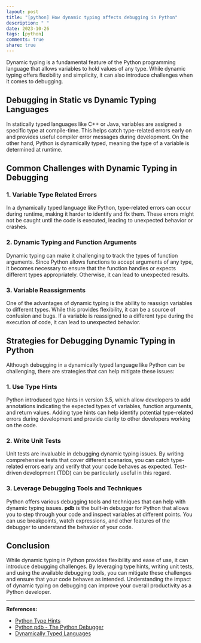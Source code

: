 ```yaml
---
layout: post
title: "[python] How dynamic typing affects debugging in Python"
description: " "
date: 2023-10-26
tags: [python]
comments: true
share: true
---
```


Dynamic typing is a fundamental feature of the Python programming language that allows variables to hold values of any type. While dynamic typing offers flexibility and simplicity, it can also introduce challenges when it comes to debugging.

## Debugging in Static vs Dynamic Typing Languages

In statically typed languages like C++ or Java, variables are assigned a specific type at compile-time. This helps catch type-related errors early on and provides useful compiler error messages during development. On the other hand, Python is dynamically typed, meaning the type of a variable is determined at runtime.

## Common Challenges with Dynamic Typing in Debugging

### 1. Variable Type Related Errors

In a dynamically typed language like Python, type-related errors can occur during runtime, making it harder to identify and fix them. These errors might not be caught until the code is executed, leading to unexpected behavior or crashes.

### 2. Dynamic Typing and Function Arguments

Dynamic typing can make it challenging to track the types of function arguments. Since Python allows functions to accept arguments of any type, it becomes necessary to ensure that the function handles or expects different types appropriately. Otherwise, it can lead to unexpected results.

### 3. Variable Reassignments

One of the advantages of dynamic typing is the ability to reassign variables to different types. While this provides flexibility, it can be a source of confusion and bugs. If a variable is reassigned to a different type during the execution of code, it can lead to unexpected behavior.

## Strategies for Debugging Dynamic Typing in Python

Although debugging in a dynamically typed language like Python can be challenging, there are strategies that can help mitigate these issues:

### 1. Use Type Hints

Python introduced type hints in version 3.5, which allow developers to add annotations indicating the expected types of variables, function arguments, and return values. Adding type hints can help identify potential type-related errors during development and provide clarity to other developers working on the code.

### 2. Write Unit Tests

Unit tests are invaluable in debugging dynamic typing issues. By writing comprehensive tests that cover different scenarios, you can catch type-related errors early and verify that your code behaves as expected. Test-driven development (TDD) can be particularly useful in this regard.

### 3. Leverage Debugging Tools and Techniques

Python offers various debugging tools and techniques that can help with dynamic typing issues. **pdb** is the built-in debugger for Python that allows you to step through your code and inspect variables at different points. You can use breakpoints, watch expressions, and other features of the debugger to understand the behavior of your code.

## Conclusion

While dynamic typing in Python provides flexibility and ease of use, it can introduce debugging challenges. By leveraging type hints, writing unit tests, and using the available debugging tools, you can mitigate these challenges and ensure that your code behaves as intended. Understanding the impact of dynamic typing on debugging can improve your overall productivity as a Python developer.

---

**References:**

- [Python Type Hints](https://docs.python.org/3/library/typing.html)
- [Python pdb - The Python Debugger](https://docs.python.org/3/library/pdb.html)
- [Dynamically Typed Languages](https://en.wikipedia.org/wiki/Type_system#Dynamically_typed_languages)